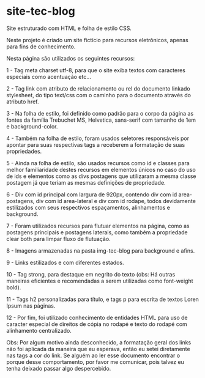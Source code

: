 # site-tec-blog

Site estruturado com HTML e folha de estilo CSS.

Neste projeto é criado um site fictício para recursos eletrônicos, apenas para fins de conhecimento.

Nesta página são utilizados os seguintes recursos:

1 - Tag meta charset utf-8, para que o site exiba textos com caracteres especiais como acentuação etc... 

2 - Tag link com atributo de relacionamento ou rel do documento linkado stylesheet, do tipo text/css com o caminho para o documento através do atributo href. 

3 - Na folha de estilo, foi definido como padrão para o corpo da página as fontes da família Trebuchet MS, Helvetica, sans-serif com tamanho de 1em e background-color.

4 - Também na folha de estilo, foram usados seletores responsáveis por apontar para suas respectivas tags a receberem a formatação de suas propriedades.

5 - Ainda na folha de estilo, são usados recursos como id e classes para melhor familiaridade destes recursos em elementos únicos no caso do uso de ids e elementos como as divs postagens que utilizaram a mesma classe postagem já que teriam as mesmas definições de propriedade.

6 - Div com id principal com largura de 920px, contendo div com id area-postagens, div com id area-lateral e div com id rodape, todos devidamente estilizados com seus respectivos espaçamentos, alinhamentos e background.

7 - Foram utilizados recursos para flutuar elementos na página, como as postagens principais e postagens laterais, como também a propriedade clear both para limpar fluxo de flutuação.

8 - Imagens armazenadas na pasta img-tec-blog para background e afins. 

9 - Links estilizados e com diferentes estados.

10 - Tag strong, para destaque em negrito do texto (obs: Há outras maneiras eficientes e recomendadas a serem utilizadas como font-weight bold).

11 - Tags h2 personalizadas para título, e tags p para escrita de textos Loren Ipsum nas páginas. 

12 - Por fim, foi utilizado conhecimento de entidades HTML para uso de caracter especial de direitos de cópia no rodapé e texto do rodapé com alinhamento centralizado.

Obs: Por algum motivo ainda desconhecido, a formatação geral dos links não foi aplicada da maneira que eu esperava, então eu setei diretamente nas tags <a> a cor do link. Se alguém ao ler esse documento encontrar o porque desse comportamento, por favor me comunicar, pois talvez eu tenha deixado passar algo despercebido.
